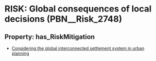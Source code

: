 # RISK: __Global consequences of local decisions__ (PBN__Risk_2748)

## Property: has_RiskMitigation

* [Considering the global interconnected settlement system in urban planning](PBN__Mitigation_796)

